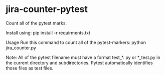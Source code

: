 # jira-counter-pytest
Count all of the pytest marks.

Install using:
pip install -r requirments.txt

Usage
Run this command to count all of the pytest-markers:
python jira_counter.py

Note:
All of the pytest filename must have a format test_*. py or *_test.py in the current directory and subdirectories. Pytest automatically identifies those files as test files.

